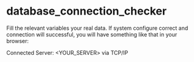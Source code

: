 # database_connection_checker

Fill the relevant variables your real data. 
If system configure correct and connection will successful, you will have something like that in your browser:

Connected Server: <YOUR_SERVER> via TCP/IP
